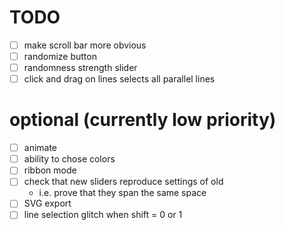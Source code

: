 # TODO

- [ ] make scroll bar more obvious
- [ ] randomize button
- [ ] randomness strength slider
- [ ] click and drag on lines selects all parallel lines

# optional (currently low priority)
- [ ] animate
- [ ] ability to chose colors
- [ ] ribbon mode
- [ ] check that new sliders reproduce settings of old
	- i.e. prove that they span the same space
- [ ] SVG export
- [ ] line selection glitch when shift = 0 or 1
